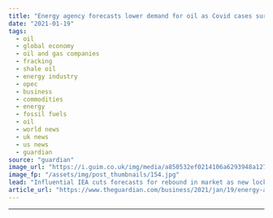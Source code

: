 ```yaml
---
title: "Energy agency forecasts lower demand for oil as Covid cases surge"
date: "2021-01-19"
tags: 
  - oil
  - global economy
  - oil and gas companies
  - fracking
  - shale oil
  - energy industry
  - opec
  - business
  - commodities
  - energy
  - fossil fuels
  - oil
  - world news
  - uk news
  - us news
  - guardian
source: "guardian"
image_url: "https://i.guim.co.uk/img/media/a850532ef0214106a6293948a127b5c997dc01ab/0_116_3500_2102/master/3500.jpg?width=460&quality=85&auto=format&fit=max&s=c0acc437fdf56c69173129f4b2afb653"
image_fp: "/assets/img/post_thumbnails/154.jpg"
lead: "Influential IEA cuts forecasts for rebound in market as new lockdowns biteWorld oil demand will be lower than forecast this year as a surge in new coronavirus cases looks likely to keep restrictions on the global economy in place, the International E..."
article_url: "https://www.theguardian.com/business/2021/jan/19/energy-agency-forecasts-lower-demand-for-oil-as-covid-cases-surge"
---
```


---
